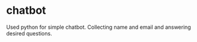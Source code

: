 # chatbot
Used python for simple chatbot.
Collecting name and email and answering desired questions.
